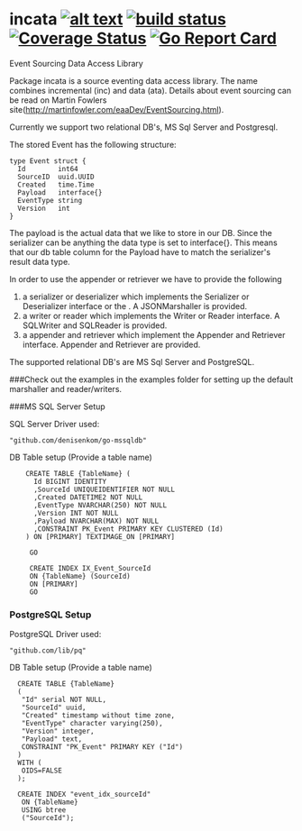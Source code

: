 # incata [![alt text](https://godoc.org/github.com/mantzas/incata?status.png)](https://godoc.org/github.com/mantzas/incata)&nbsp;[![build status](https://img.shields.io/travis/mantzas/incata.svg)](http://travis-ci.org/mantzas/incata)&nbsp;[![Coverage Status](https://coveralls.io/repos/github/mantzas/incata/badge.svg?branch=master)](https://coveralls.io/github/mantzas/incata?branch=master)&nbsp;[![Go Report Card](https://goreportcard.com/badge/github.com/mantzas/incata)](https://goreportcard.com/report/github.com/mantzas/incata)

Event Sourcing Data Access Library

Package incata is a source eventing data access library. The name combines incremental (inc) and data (ata).
Details about event sourcing can be read on Martin Fowlers site(http://martinfowler.com/eaaDev/EventSourcing.html).

Currently we support two relational DB's, MS Sql Server and Postgresql.

The stored Event has the following structure:

    type Event struct {
      Id        int64
      SourceID  uuid.UUID
      Created   time.Time
      Payload   interface{}
      EventType string
      Version   int
    }

The payload is the actual data that we like to store in our DB.
Since the serializer can be anything the data type is set to interface{}.
This means that our db table column for the Payload have to match the serializer's result data type.

In order to use the appender or retriever we have to provide the following

1. a serializer or deserializer which implements the Serializer or Deserializer interface or the .  A JSONMarshaller is provided.
2. a writer or reader which implements the Writer or Reader interface. A SQLWriter and SQLReader is provided.
3. a appender and retriever which implement the Appender and Retriever interface. Appender and Retriever are provided.

The supported relational DB's are MS Sql Server and PostgreSQL.

###Check out the examples in the examples folder for setting up the default marshaller and reader/writers.

###MS SQL Server Setup

 SQL Server Driver used: 
 
    "github.com/denisenkom/go-mssqldb"
    
 DB Table setup (Provide a table name)

        CREATE TABLE {TableName} (
          Id BIGINT IDENTITY
          ,SourceId UNIQUEIDENTIFIER NOT NULL
          ,Created DATETIME2 NOT NULL
          ,EventType NVARCHAR(250) NOT NULL
          ,Version INT NOT NULL
          ,Payload NVARCHAR(MAX) NOT NULL
          ,CONSTRAINT PK_Event PRIMARY KEY CLUSTERED (Id)
        ) ON [PRIMARY] TEXTIMAGE_ON [PRIMARY]

         GO

         CREATE INDEX IX_Event_SourceId
         ON {TableName} (SourceId)
         ON [PRIMARY]
         GO

### PostgreSQL Setup
         
PostgreSQL Driver used:
    
    "github.com/lib/pq" 

DB Table setup (Provide a table name)

      CREATE TABLE {TableName}
      (
       "Id" serial NOT NULL,
       "SourceId" uuid,
       "Created" timestamp without time zone,
       "EventType" character varying(250),
       "Version" integer,
       "Payload" text,
       CONSTRAINT "PK_Event" PRIMARY KEY ("Id")
      )
      WITH (
       OIDS=FALSE
      );

      CREATE INDEX "event_idx_sourceId"
       ON {TableName}
       USING btree
       ("SourceId");
